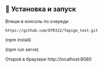 ## 🔧 Установка и запуск
Впиши в консоль по очереди

`https://github.com/DTR322/Tapigo_test.git`

(npm install)

(npm run serve)

Открой в браузере http://localhost:8080
